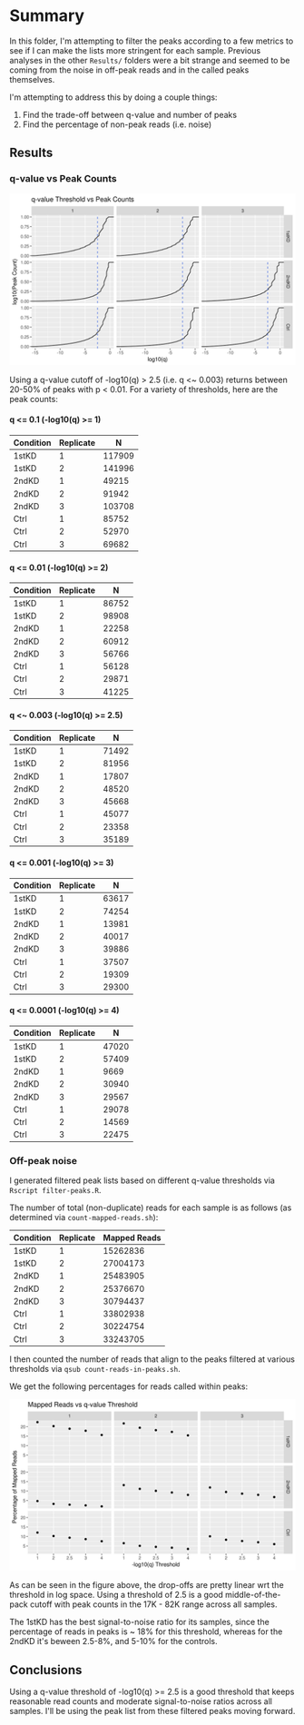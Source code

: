 # Summary

In this folder, I'm attempting to filter the peaks according to a few metrics to see if I can make the lists more stringent for each sample.
Previous analyses in the other `Results/` folders were a bit strange and seemed to be coming from the noise in off-peak reads and in the called peaks themselves.

I'm attempting to address this by doing a couple things:

1. Find the trade-off between q-value and number of peaks
2. Find the percentage of non-peak reads (i.e. noise)

## Results

### q-value vs Peak Counts

![q-value vs peaks](q-threshold_vs_peak-counts.png)

Using a q-value cutoff of -log10(q) > 2.5 (i.e. q <~ 0.003) returns between 20-50% of peaks with p < 0.01.
For a variety of thresholds, here are the peak counts:

#### q <= 0.1 (-log10(q) >= 1)

| Condition | Replicate | N      |
| --------- | --------- | ------ |
| 1stKD     | 1         | 117909 |
| 1stKD     | 2         | 141996 |
| 2ndKD     | 1         | 49215  |
| 2ndKD     | 2         | 91942  |
| 2ndKD     | 3         | 103708 |
| Ctrl      | 1         | 85752  |
| Ctrl      | 2         | 52970  |
| Ctrl      | 3         | 69682  |

#### q <= 0.01 (-log10(q) >= 2)

| Condition | Replicate | N     |
| --------- | --------- | ----- |
| 1stKD     | 1         | 86752 |
| 1stKD     | 2         | 98908 |
| 2ndKD     | 1         | 22258 |
| 2ndKD     | 2         | 60912 |
| 2ndKD     | 3         | 56766 |
| Ctrl      | 1         | 56128 |
| Ctrl      | 2         | 29871 |
| Ctrl      | 3         | 41225 |

#### q <~ 0.003 (-log10(q) >= 2.5)

| Condition | Replicate | N     |
| --------- | --------- | ----- |
| 1stKD     | 1         | 71492 |
| 1stKD     | 2         | 81956 |
| 2ndKD     | 1         | 17807 |
| 2ndKD     | 2         | 48520 |
| 2ndKD     | 3         | 45668 |
| Ctrl      | 1         | 45077 |
| Ctrl      | 2         | 23358 |
| Ctrl      | 3         | 35189 |

#### q <= 0.001 (-log10(q) >= 3)

| Condition | Replicate | N     |
| --------- | --------- | ----- |
| 1stKD     | 1         | 63617 |
| 1stKD     | 2         | 74254 |
| 2ndKD     | 1         | 13981 |
| 2ndKD     | 2         | 40017 |
| 2ndKD     | 3         | 39886 |
| Ctrl      | 1         | 37507 |
| Ctrl      | 2         | 19309 |
| Ctrl      | 3         | 29300 |

#### q <= 0.0001 (-log10(q) >= 4)

| Condition | Replicate | N     |
| --------- | --------- | ----- |
| 1stKD     | 1         | 47020 |
| 1stKD     | 2         | 57409 |
| 2ndKD     | 1         | 9669  |
| 2ndKD     | 2         | 30940 |
| 2ndKD     | 3         | 29567 |
| Ctrl      | 1         | 29078 |
| Ctrl      | 2         | 14569 |
| Ctrl      | 3         | 22475 |

### Off-peak noise

I generated filtered peak lists based on different q-value thresholds via `Rscript filter-peaks.R`.

The number of total (non-duplicate) reads for each sample is as follows (as determined via `count-mapped-reads.sh`):

| Condition | Replicate | Mapped Reads |
| --------- | --------- | ------------ |
| 1stKD     | 1         | 15262836     |
| 1stKD     | 2         | 27004173     |
| 2ndKD     | 1         | 25483905     |
| 2ndKD     | 2         | 25376670     |
| 2ndKD     | 3         | 30794437     |
| Ctrl      | 1         | 33802938     |
| Ctrl      | 2         | 30224754     |
| Ctrl      | 3         | 33243705     |

I then counted the number of reads that align to the peaks filtered at various thresholds via `qsub count-reads-in-peaks.sh`.

We get the following percentages for reads called within peaks:

![Reads called within peaks for each sample](reads-within-peaks.png)

As can be seen in the figure above, the drop-offs are pretty linear wrt the threshold in log space.
Using a threshold of 2.5 is a good middle-of-the-pack cutoff with peak counts in the 17K - 82K range across all samples.

The 1stKD has the best signal-to-noise ratio for its samples, since the percentage of reads in peaks is ~ 18% for this threshold, whereas for the 2ndKD it's beween 2.5-8%, and 5-10% for the controls.

## Conclusions

Using a q-value threshold of -log10(q) >= 2.5 is a good threshold that keeps reasonable read counts and moderate signal-to-noise ratios across all samples.
I'll be using the peak list from these filtered peaks moving forward.
